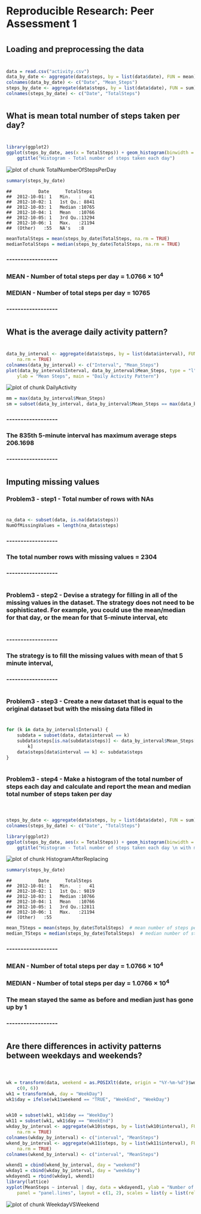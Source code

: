 # Reproducible Research: Peer Assessment 1

# 
## Loading and preprocessing the data
# 


```r
data = read.csv("activity.csv")
data_by_date <- aggregate(data$steps, by = list(data$date), FUN = mean)
colnames(data_by_date) <- c("Date", "Mean_Steps")
steps_by_date <- aggregate(data$steps, by = list(data$date), FUN = sum)
colnames(steps_by_date) <- c("Date", "TotalSteps")
```


# 
## What is mean total number of steps taken per day?
# 


```r
library(ggplot2)
ggplot(steps_by_date, aes(x = TotalSteps)) + geom_histogram(binwidth = 1000) + 
    ggtitle("Histogram - Total number of steps taken each day")
```

![plot of chunk TotalNumberOfStepsPerDay](figure/TotalNumberOfStepsPerDay.png) 

```r
summary(steps_by_date)
```

```
##          Date      TotalSteps   
##  2012-10-01: 1   Min.   :   41  
##  2012-10-02: 1   1st Qu.: 8841  
##  2012-10-03: 1   Median :10765  
##  2012-10-04: 1   Mean   :10766  
##  2012-10-05: 1   3rd Qu.:13294  
##  2012-10-06: 1   Max.   :21194  
##  (Other)   :55   NA's   :8
```

```r
meanTotalSteps = mean(steps_by_date$TotalSteps, na.rm = TRUE)
medianTotalSteps = median(steps_by_date$TotalSteps, na.rm = TRUE)
```

### ------------------
### MEAN   - Number of total steps per day  = 1.0766 &times; 10<sup>4</sup>
### MEDIAN - Number of total steps per day  = 10765
### ------------------
# 
## What is the average daily activity pattern?
# 


```r
data_by_interval <- aggregate(data$steps, by = list(data$interval), FUN = mean, 
    na.rm = TRUE)
colnames(data_by_interval) <- c("Interval", "Mean_Steps")
plot(data_by_interval$Interval, data_by_interval$Mean_Steps, type = "l", xlab = "Interval", 
    ylab = "Mean Steps", main = "Daily Activity Pattern")
```

![plot of chunk DailyActivity](figure/DailyActivity.png) 

```r
mm = max(data_by_interval$Mean_Steps)
sm = subset(data_by_interval, data_by_interval$Mean_Steps == max(data_by_interval$Mean_Steps))
```

### ------------------
### The 835th 5-minute interval has maximum average steps 206.1698 
### ------------------
# 
## Imputing missing values
### Problem3 - step1 - Total number of rows with NAs
# 


```r
na_data <- subset(data, is.na(data$steps))
NumOfMissingValues = length(na_data$steps)
```

### ------------------
### The total number rows with missing values = 2304
### ------------------
# 
### Problem3 - step2 - Devise a strategy for filling in all of the missing values in the dataset. The strategy does not need to be sophisticated. For example, you could use the mean/median for that day, or the mean for that 5-minute interval, etc
# 
### ------------------
### The strategy is to fill the missing values with mean of that 5 minute interval,
### ------------------
# 
### Problem3 - step3 - Create a new dataset that is equal to the original dataset but with the missing data filled in
# 


```r
for (k in data_by_interval$Interval) {
    subdata = subset(data, data$interval == k)
    subdata$steps[is.na(subdata$steps)] <- data_by_interval$Mean_Steps[data_by_interval$Interval == 
        k]
    data$steps[data$interval == k] <- subdata$steps
}
```

# 
### Problem3 - step4 - Make a histogram of the total number of steps each day and calculate and report the mean and median total number of steps taken per day
# 


```r

steps_by_date <- aggregate(data$steps, by = list(data$date), FUN = sum)
colnames(steps_by_date) <- c("Date", "TotalSteps")

library(ggplot2)
ggplot(steps_by_date, aes(x = TotalSteps)) + geom_histogram(binwidth = 1000) + 
    ggtitle("Histogram - Total number of steps taken each day \n with missing values replaced")
```

![plot of chunk HistogramAfterReplacing](figure/HistogramAfterReplacing.png) 

```r
summary(steps_by_date)
```

```
##          Date      TotalSteps   
##  2012-10-01: 1   Min.   :   41  
##  2012-10-02: 1   1st Qu.: 9819  
##  2012-10-03: 1   Median :10766  
##  2012-10-04: 1   Mean   :10766  
##  2012-10-05: 1   3rd Qu.:12811  
##  2012-10-06: 1   Max.   :21194  
##  (Other)   :55
```

```r
mean_TSteps = mean(steps_by_date$TotalSteps)  # mean number of steps per day
median_TSteps = median(steps_by_date$TotalSteps)  # median number of steps per day
```

### ------------------
### MEAN   - Number of total steps per day  = 1.0766 &times; 10<sup>4</sup>
### MEDIAN - Number of total steps per day  = 1.0766 &times; 10<sup>4</sup>
### The mean stayed the same as before and median just has gone up by 1
### ------------------
# 
## Are there differences in activity patterns between weekdays and weekends? 
# 


```r

wk = transform(data, weekend = as.POSIXlt(date, origin = "%Y-%m-%d")$wday %in% 
    c(0, 6))
wk1 = transform(wk, day = "WeekDay")
wk1$day = ifelse(wk1$weekend == "TRUE", "WeekEnd", "WeekDay")


wk10 = subset(wk1, wk1$day == "WeekDay")
wk11 = subset(wk1, wk1$day == "WeekEnd")
wkday_by_interval <- aggregate(wk10$steps, by = list(wk10$interval), FUN = mean, 
    na.rm = TRUE)
colnames(wkday_by_interval) <- c("interval", "MeanSteps")
wkend_by_interval <- aggregate(wk11$steps, by = list(wk11$interval), FUN = mean, 
    na.rm = TRUE)
colnames(wkend_by_interval) <- c("interval", "MeanSteps")

wkend1 = cbind(wkend_by_interval, day = "weekend")
wkday1 = cbind(wkday_by_interval, day = "weekday")
wkdayend1 = rbind(wkday1, wkend1)
library(lattice)
xyplot(MeanSteps ~ interval | day, data = wkdayend1, ylab = "Number of steps", 
    panel = "panel.lines", layout = c(1, 2), scales = list(y = list(relation = "same")))
```

![plot of chunk WeekdayVSWeekend](figure/WeekdayVSWeekend.png) 


